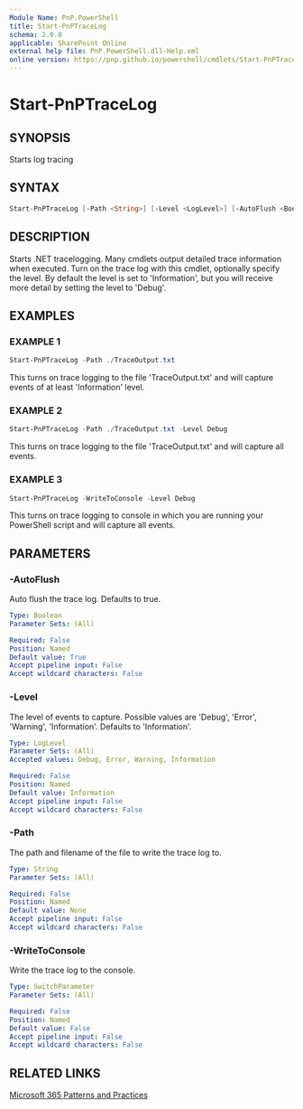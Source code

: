 ```yaml
---
Module Name: PnP.PowerShell
title: Start-PnPTraceLog
schema: 2.0.0
applicable: SharePoint Online
external help file: PnP.PowerShell.dll-Help.xml
online version: https://pnp.github.io/powershell/cmdlets/Start-PnPTraceLog.html
---
```

 
# Start-PnPTraceLog

## SYNOPSIS
Starts log tracing

## SYNTAX

```powershell
Start-PnPTraceLog [-Path <String>] [-Level <LogLevel>] [-AutoFlush <Boolean>] [-WriteToConsole <SwitchParameter>]
```


## DESCRIPTION
Starts .NET tracelogging. Many cmdlets output detailed trace information when executed. Turn on the trace log with this cmdlet, optionally specify the level. By default the level is set to 'Information', but you will receive more detail by setting the level to 'Debug'.

## EXAMPLES

### EXAMPLE 1
```powershell
Start-PnPTraceLog -Path ./TraceOutput.txt
```

This turns on trace logging to the file 'TraceOutput.txt' and will capture events of at least 'Information' level.

### EXAMPLE 2
```powershell
Start-PnPTraceLog -Path ./TraceOutput.txt -Level Debug
```

This turns on trace logging to the file 'TraceOutput.txt' and will capture all events.

### EXAMPLE 3
```powershell
Start-PnPTraceLog -WriteToConsole -Level Debug
```

This turns on trace logging to console in which you are running your PowerShell script and will capture all events.

## PARAMETERS

### -AutoFlush
Auto flush the trace log. Defaults to true.

```yaml
Type: Boolean
Parameter Sets: (All)

Required: False
Position: Named
Default value: True
Accept pipeline input: False
Accept wildcard characters: False
```

### -Level
The level of events to capture. Possible values are 'Debug', 'Error', 'Warning', 'Information'. Defaults to 'Information'.

```yaml
Type: LogLevel
Parameter Sets: (All)
Accepted values: Debug, Error, Warning, Information

Required: False
Position: Named
Default value: Information
Accept pipeline input: False
Accept wildcard characters: False
```

### -Path
The path and filename of the file to write the trace log to.

```yaml
Type: String
Parameter Sets: (All)

Required: False
Position: Named
Default value: None
Accept pipeline input: False
Accept wildcard characters: False
```

### -WriteToConsole
Write the trace log to the console.

```yaml
Type: SwitchParameter
Parameter Sets: (All)

Required: False
Position: Named
Default value: False
Accept pipeline input: False
Accept wildcard characters: False
```

## RELATED LINKS

[Microsoft 365 Patterns and Practices](https://aka.ms/m365pnp)